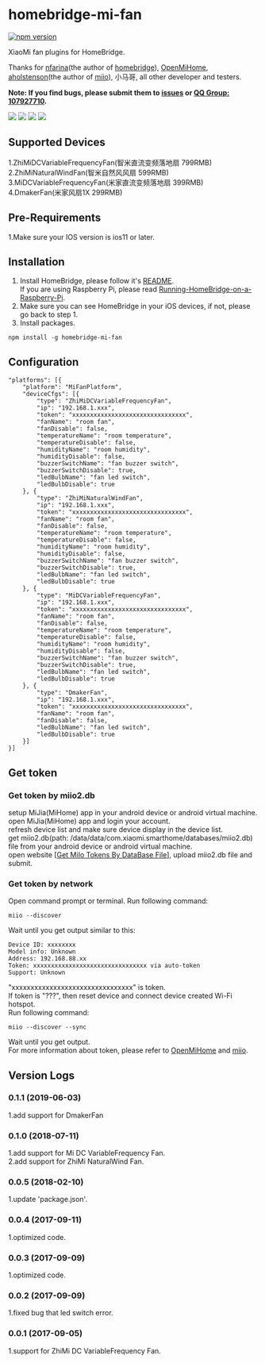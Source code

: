 # homebridge-mi-fan
[![npm version](https://badge.fury.io/js/homebridge-mi-fan.svg)](https://badge.fury.io/js/homebridge-mi-fan)

XiaoMi fan plugins for HomeBridge.   
   
Thanks for [nfarina](https://github.com/nfarina)(the author of [homebridge](https://github.com/nfarina/homebridge)), [OpenMiHome](https://github.com/OpenMiHome/mihome-binary-protocol), [aholstenson](https://github.com/aholstenson)(the author of [miio](https://github.com/aholstenson/miio)), 小马哥, all other developer and testers.   
   
**Note: If you find bugs, please submit them to [issues](https://github.com/YinHangCode/homebridge-mi-fan/issues) or [QQ Group: 107927710](//shang.qq.com/wpa/qunwpa?idkey=8b9566598f40dd68412065ada24184ef72c6bddaa11525ca26c4e1536a8f2a3d).**   

![](https://raw.githubusercontent.com/YinHangCode/homebridge-mi-fan/master/images/ZhiMiDCVariableFrequencyFan.jpg)
![](https://raw.githubusercontent.com/YinHangCode/homebridge-mi-fan/master/images/ZhiMiNaturalWindFan.jpg)
![](https://raw.githubusercontent.com/YinHangCode/homebridge-mi-fan/master/images/MiDCVariableFrequencyFan.jpg)
![](https://raw.githubusercontent.com/YinHangCode/homebridge-mi-fan/master/images/DmakerFan.jpg)

## Supported Devices
1.ZhiMiDCVariableFrequencyFan(智米直流变频落地扇 799RMB)   
2.ZhiMiNaturalWindFan(智米自然风风扇 599RMB)   
3.MiDCVariableFrequencyFan(米家直流变频落地扇 399RMB)       
4.DmakerFan(米家风扇1X 299RMB)

## Pre-Requirements
1.Make sure your IOS version is ios11 or later.   
## Installation
1. Install HomeBridge, please follow it's [README](https://github.com/nfarina/homebridge/blob/master/README.md).   
If you are using Raspberry Pi, please read [Running-HomeBridge-on-a-Raspberry-Pi](https://github.com/nfarina/homebridge/wiki/Running-HomeBridge-on-a-Raspberry-Pi).   
2. Make sure you can see HomeBridge in your iOS devices, if not, please go back to step 1.   
3. Install packages.   
```
npm install -g homebridge-mi-fan
```
## Configuration
```
"platforms": [{
    "platform": "MiFanPlatform",
    "deviceCfgs": [{
        "type": "ZhiMiDCVariableFrequencyFan",
        "ip": "192.168.1.xxx",
        "token": "xxxxxxxxxxxxxxxxxxxxxxxxxxxxxxxx",
        "fanName": "room fan",
        "fanDisable": false,
        "temperatureName": "room temperature",
        "temperatureDisable": false,
        "humidityName": "room humidity",
        "humidityDisable": false,
        "buzzerSwitchName": "fan buzzer switch",
        "buzzerSwitchDisable": true,
        "ledBulbName": "fan led switch",
        "ledBulbDisable": true
    }, {
        "type": "ZhiMiNaturalWindFan",
        "ip": "192.168.1.xxx",
        "token": "xxxxxxxxxxxxxxxxxxxxxxxxxxxxxxxx",
        "fanName": "room fan",
        "fanDisable": false,
        "temperatureName": "room temperature",
        "temperatureDisable": false,
        "humidityName": "room humidity",
        "humidityDisable": false,
        "buzzerSwitchName": "fan buzzer switch",
        "buzzerSwitchDisable": true,
        "ledBulbName": "fan led switch",
        "ledBulbDisable": true
    }, {
        "type": "MiDCVariableFrequencyFan",
        "ip": "192.168.1.xxx",
        "token": "xxxxxxxxxxxxxxxxxxxxxxxxxxxxxxxx",
        "fanName": "room fan",
        "fanDisable": false,
        "temperatureName": "room temperature",
        "temperatureDisable": false,
        "humidityName": "room humidity",
        "humidityDisable": false,
        "buzzerSwitchName": "fan buzzer switch",
        "buzzerSwitchDisable": true,
        "ledBulbName": "fan led switch",
        "ledBulbDisable": true
    }, {
        "type": "DmakerFan",
        "ip": "192.168.1.xxx",
        "token": "xxxxxxxxxxxxxxxxxxxxxxxxxxxxxxxx",
        "fanName": "room fan",
        "fanDisable": false,
        "ledBulbName": "fan led switch",
        "ledBulbDisable": true
    }]
}]
```

## Get token
### Get token by miio2.db
setup MiJia(MiHome) app in your android device or android virtual machine.   
open MiJia(MiHome) app and login your account.   
refresh device list and make sure device display in the device list.   
get miio2.db(path: /data/data/com.xiaomi.smarthome/databases/miio2.db) file from your android device or android virtual machine.   
open website [[Get MiIo Tokens By DataBase File](http://miio2.yinhh.com/)], upload miio2.db file and submit.    
### Get token by network
Open command prompt or terminal. Run following command:
```
miio --discover
```
Wait until you get output similar to this:
```
Device ID: xxxxxxxx   
Model info: Unknown   
Address: 192.168.88.xx   
Token: xxxxxxxxxxxxxxxxxxxxxxxxxxxxxxxx via auto-token   
Support: Unknown   
```
"xxxxxxxxxxxxxxxxxxxxxxxxxxxxxxxx" is token.   
If token is "???", then reset device and connect device created Wi-Fi hotspot.   
Run following command:   
```
miio --discover --sync
```
Wait until you get output.   
For more information about token, please refer to [OpenMiHome](https://github.com/OpenMiHome/mihome-binary-protocol) and [miio](https://github.com/aholstenson/miio).   

## Version Logs
### 0.1.1 (2019-06-03)
1.add support for DmakerFan
### 0.1.0 (2018-07-11)
1.add support for Mi DC VariableFrequency Fan.   
2.add support for ZhiMi NaturalWind Fan.   
### 0.0.5 (2018-02-10)
1.update 'package.json'.   
### 0.0.4 (2017-09-11)
1.optimized code.   
### 0.0.3 (2017-09-09)
1.optimized code.   
### 0.0.2 (2017-09-09)
1.fixed bug that led switch error.   
### 0.0.1 (2017-09-05)
1.support for ZhiMi DC VariableFrequency Fan.   
